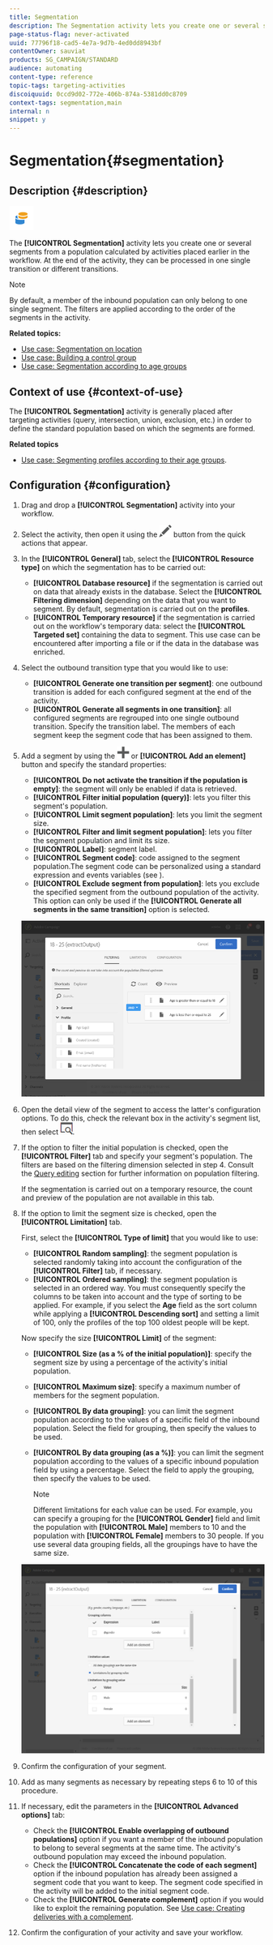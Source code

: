 ```yaml
---
title: Segmentation
description: The Segmentation activity lets you create one or several segments from a population calculated by activities placed earlier in the workflow.
page-status-flag: never-activated
uuid: 77796f18-cad5-4e7a-9d7b-4ed0dd8943bf
contentOwner: sauviat
products: SG_CAMPAIGN/STANDARD
audience: automating
content-type: reference
topic-tags: targeting-activities
discoiquuid: 0ccd9d02-772e-406b-874a-5381dd0c8709
context-tags: segmentation,main
internal: n
snippet: y
---
```


# Segmentation{#segmentation}

## Description {#description}

![](assets/segmentation.png)

The **[!UICONTROL Segmentation]** activity lets you create one or several segments from a population calculated by activities placed earlier in the workflow. At the end of the activity, they can be processed in one single transition or different transitions.

>[!NOTE]
>
>By default, a member of the inbound population can only belong to one single segment. The filters are applied according to the order of the segments in the activity.

**Related topics:**
* [Use case: Segmentation on location](../../automating/using/workflow-segmentation-location.md)
* [Use case: Building a control group](../../automating/using/workflow-control-group.md)
* [Use case: Segmentation according to age groups](../../automating/using/segmentation-age-groups.md)

## Context of use {#context-of-use}

The **[!UICONTROL Segmentation]** activity is generally placed after targeting activities (query, intersection, union, exclusion, etc.) in order to define the standard population based on which the segments are formed.

**Related topics**

* [Use case: Segmenting profiles according to their age groups](../../automating/using/segmentation-age-groups.md).

## Configuration {#configuration}

1. Drag and drop a **[!UICONTROL Segmentation]** activity into your workflow.
1. Select the activity, then open it using the ![](assets/edit_darkgrey-24px.png) button from the quick actions that appear.
1. In the **[!UICONTROL General]** tab, select the **[!UICONTROL Resource type]** on which the segmentation has to be carried out:

    * **[!UICONTROL Database resource]** if the segmentation is carried out on data that already exists in the database. Select the **[!UICONTROL Filtering dimension]** depending on the data that you want to segment. By default, segmentation is carried out on the **profiles**.
    * **[!UICONTROL Temporary resource]** if the segmentation is carried out on the workflow's temporary data: select the **[!UICONTROL Targeted set]** containing the data to segment. This use case can be encountered after importing a file or if the data in the database was enriched.

1. Select the outbound transition type that you would like to use:

    * **[!UICONTROL Generate one transition per segment]**: one outbound transition is added for each configured segment at the end of the activity.
    * **[!UICONTROL Generate all segments in one transition]**: all configured segments are regrouped into one single outbound transition. Specify the transition label. The members of each segment keep the segment code that has been assigned to them.

1. Add a segment by using the ![](assets/add_darkgrey-24px.png) or **[!UICONTROL Add an element]** button and specify the standard properties:

    * **[!UICONTROL Do not activate the transition if the population is empty]**: the segment will only be enabled if data is retrieved.
    * **[!UICONTROL Filter initial population (query)]**: lets you filter this segment's population.
    * **[!UICONTROL Limit segment population]**: lets you limit the segment size.
    * **[!UICONTROL Filter and limit segment population]**: lets you filter the segment population and limit its size.
    * **[!UICONTROL Label]**: segment label.
    * **[!UICONTROL Segment code]**: code assigned to the segment population.The segment code can be personalized using a standard expression and events variables (see [](../../automating/using/customizing-workflow-external-parameters.md)).
    * **[!UICONTROL Exclude segment from population]**: lets you exclude the specified segment from the outbound population of the activity. This option can only be used if the **[!UICONTROL Generate all segments in the same transition]** option is selected.

   ![](assets/wkf_segment_new_segment.png)

1. Open the detail view of the segment to access the latter's configuration options. To do this, check the relevant box in the activity's segment list, then select ![](assets/wkf_segment_parameters_24px.png).
1. If the option to filter the initial population is checked, open the **[!UICONTROL Filter]** tab and specify your segment's population. The filters are based on the filtering dimension selected in step 4. Consult the [Query editing](../../automating/using/editing-queries.md) section for further information on population filtering.

   If the segmentation is carried out on a temporary resource, the count and preview of the population are not available in this tab.

1. If the option to limit the segment size is checked, open the **[!UICONTROL Limitation]** tab.

   First, select the **[!UICONTROL Type of limit]** that you would like to use:

    * **[!UICONTROL Random sampling]**: the segment population is selected randomly taking into account the configuration of the **[!UICONTROL Filter]** tab, if necessary.
    * **[!UICONTROL Ordered sampling]**: the segment population is selected in an ordered way. You must consequently specify the columns to be taken into account and the type of sorting to be applied. For example, if you select the **Age** field as the sort column while applying a **[!UICONTROL Descending sort]** and setting a limit of 100, only the profiles of the top 100 oldest people will be kept.

   Now specify the size **[!UICONTROL Limit]** of the segment:

    * **[!UICONTROL Size (as a % of the initial population)]**: specify the segment size by using a percentage of the activity's initial population.
    * **[!UICONTROL Maximum size]**: specify a maximum number of members for the segment population.
    * **[!UICONTROL By data grouping]**: you can limit the segment population according to the values of a specific field of the inbound population. Select the field for grouping, then specify the values to be used.
    * **[!UICONTROL By data grouping (as a %)]**: you can limit the segment population according to the values of a specific inbound population field by using a percentage. Select the field to apply the grouping, then specify the values to be used.

      >[!NOTE]
      >
      >Different limitations for each value can be used. For example, you can specify a grouping for the **[!UICONTROL Gender]** field and limit the population with **[!UICONTROL Male]** members to 10 and the population with **[!UICONTROL Female]** members to 30 people. If you use several data grouping fields, all the groupings have to have the same size.

   ![](assets/wkf_segment_limit_by_grouping.png)

1. Confirm the configuration of your segment.
1. Add as many segments as necessary by repeating steps 6 to 10 of this procedure.
1. If necessary, edit the parameters in the **[!UICONTROL Advanced options]** tab:

    * Check the **[!UICONTROL Enable overlapping of outbound populations]** option if you want a member of the inbound population to belong to several segments at the same time. The activity's outbound population may exceed the inbound population.
    * Check the **[!UICONTROL Concatenate the code of each segment]** option if the inbound population has already been assigned a segment code that you want to keep. The segment code specified in the activity will be added to the initial segment code.
    * Check the **[!UICONTROL Generate complement]** option if you would like to exploit the remaining population. See [Use case: Creating deliveries with a complement](../../automating/using/workflow-created-query-with-complement.md).

1. Confirm the configuration of your activity and save your workflow.
